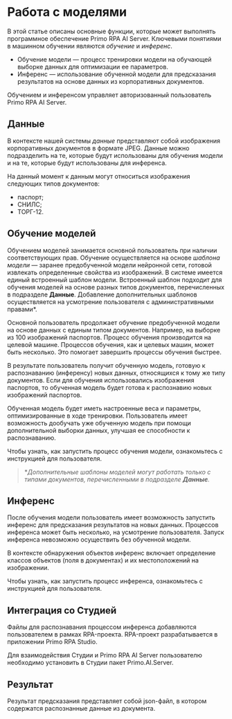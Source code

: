 # Работа с моделями

В этой статье описаны основные функции, которые может выполнять программное обеспечение Primo RPA AI Server. Ключевыми понятиями в машинном обучении являются *обучение* и *инференс*. 

* Обучение модели — процесс тренировки модели на обучающей выборке данных для оптимизации ее параметров.
* Инференс — использование обученной модели для предсказания результатов на основе данных из корпоративных документов.

Обучением и инференсом управляет авторизованный пользователь Primo RPA AI Server.

## Данные

В контексте нашей системы *данные* представляют собой изображения корпоративных документов в формате JPEG. Данные можно подразделить на те, которые будут использованы для обучения модели и на те, которые будут использованы для инференса.

На данный момент к данным могут относиться изображения следующих типов документов:
* паспорт;
* СНИЛС;
* ТОРГ-12.

## Обучение моделей

Обучением моделей занимается основной пользователь при наличии соответствующих прав. Обучение осуществляется на основе *шаблона модели* — заранее предобученной модели нейронной сети, готовой извлекать определенные свойства из изображений. В системе имеется единый встроенный шаблон модели. Встроенный шаблон подходит для обучения моделей на основе разных типов документов, перечисленных в подразделе **Данные**. Добавление дополнительных шаблонов осуществляется на усмотрение пользователя с административными правами\*. 

Основной пользователь продолжает обучение предобученной модели на основе данных с единым типом документов. Например, на выборке из 100 изображений паспортов. Процесс обучения производится на целевой машине. Процессов обучения, как и целевых машин, может быть несколько. Это помогает завершить процессы обучения быстрее.

В результате пользователь получит обученную модель, готовую к распознаванию (инференсу) новых данных, относящихся к тому же типу документов. Если для обучения использовались изображения паспортов, то обученная модель будет готова к распознавию новых изображений паспортов. 

Обученная модель будет иметь настроенные веса и параметры, оптимизированные в ходе тренировки. Пользователь имеет возможность дообучать уже обученную модель при помощи дополнительной выборки данных, улучшая ее способности к распознаванию.

Чтобы узнать, как запустить процесс обучения модели, ознакомьтесь с инструкцией для пользователя.

>\**Дополнительные шаблоны моделей могут работать только с типами документов, перечисленными в подразделе **Данные**.*

## Инференс

После обучения модели пользователь имеет возможность запустить инференс для предсказания результатов на новых данных. Процессов инференса может быть несколько, на усмотрение пользователя. Запуск инференса невозможно осуществить без обученной модели.

В контексте обнаружения объектов инференс включает определение классов объектов (поля в документах) и их местоположений на изображении. 

Чтобы узнать, как запустить процесс инференса, ознакомьтесь с инструкцией для пользователя.

## Интеграция со Студией

Файлы для распознавания процессом инференса добавляются пользователем в рамках RPA-проекта. RPA-проект разрабатывается в приложении Primo RPA Studio. 

Для взаимодействия Студии и Primo RPA AI Server пользователю необходимо установить в Студии пакет Primo.AI.Server.


## Результат

Результат предсказания представляет собой json-файл, в котором содержатся распознанные данные из документа.
